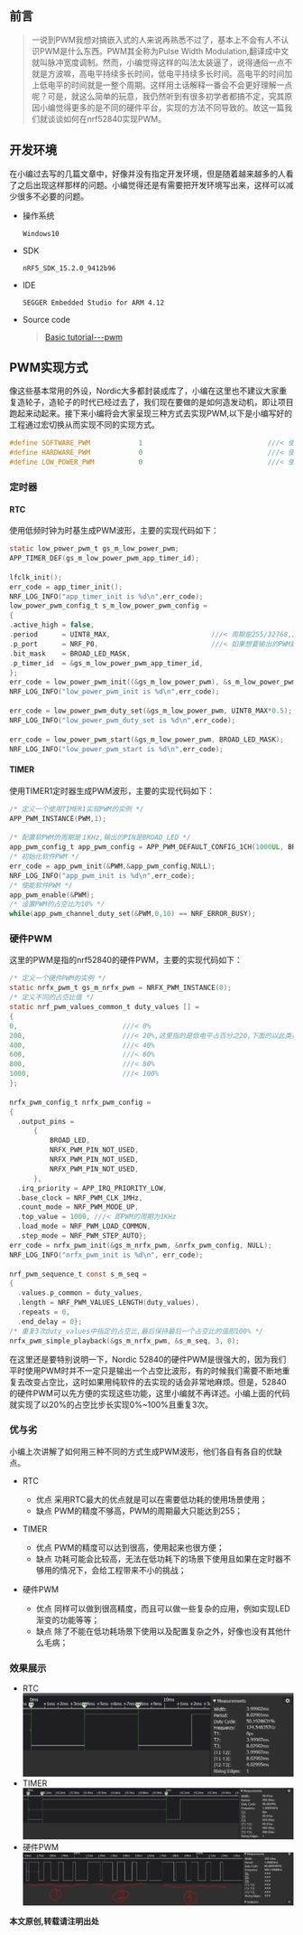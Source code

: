 ## 前言
>一说到PWM我想对搞嵌入式的人来说再熟悉不过了，基本上不会有人不认识PWM是什么东西。PWM其全称为Pulse Width Modulation,翻译成中文就叫脉冲宽度调制。然而，小编觉得这样的叫法太装逼了，说得通俗一点不就是方波嘛，高电平持续多长时间，低电平持续多长时间。高电平的时间加上低电平的时间就是一整个周期。这样用土话解释一番会不会更好理解一点呢？可是，就这么简单的玩意，我仍然听到有很多初学者都搞不定，究其原因小编觉得更多的是不同的硬件平台，实现的方法不同导致的。故这一篇我们就谈谈如何在nrf52840实现PWM。

## 开发环境
在小编过去写的几篇文章中，好像并没有指定开发环境，但是随着越来越多的人看了之后出现这样那样的问题。小编觉得还是有需要把开发环境写出来，这样可以减少很多不必要的问题。
- 操作系统
   ```
   Windows10
   ```
- SDK
   ```
   nRF5_SDK_15.2.0_9412b96
   ```
- IDE
   ```
   SEGGER Embedded Studio for ARM 4.12
   ```
- Source code
   > [Basic tutorial---pwm](https://github.com/xiaolongba/HX_DK_FOR_NORDIC_52840_BLE/tree/master/%E8%BD%AF%E4%BB%B6/%E7%BA%A2%E6%97%AD%E6%97%A0%E7%BA%BF%E5%BC%80%E5%8F%91%E6%9D%BF%E5%AE%9E%E6%88%98%E6%95%99%E7%A8%8B%E5%AF%B9%E5%BA%94%E6%BA%90%E7%A0%81/nRF52840/Basic%20tutorial---pwm)
 
## PWM实现方式
像这些基本常用的外设，Nordic大多都封装成库了，小编在这里也不建议大家重复造轮子，造轮子的时代已经过去了，我们现在要做的是如何造发动机，即让项目跑起来动起来。接下来小编将会大家呈现三种方式去实现PWM,以下是小编写好的工程通过宏切换从而实现不同的实现方式。
```c
#define SOFTWARE_PWM            1                               ///< 使用硬件定时器产生PWM波形
#define HARDWARE_PWM            0                               ///< 使用硬件的PWM产生PWM波形
#define LOW_POWER_PWM           0                               ///< 使用RTC(32768Hz)产生PWM波形
```

### 定时器
#### RTC
使用低频时钟为时基生成PWM波形，主要的实现代码如下：
```c
static low_power_pwm_t gs_m_low_power_pwm;
APP_TIMER_DEF(gs_m_low_power_pwm_app_timer_id);

lfclk_init();
err_code = app_timer_init();
NRF_LOG_INFO("app_timer_init is %d\n",err_code);
low_power_pwm_config_t s_m_low_power_pwm_config = 
{
.active_high = false,
.period      = UINT8_MAX,                         ///< 周期是255/32768,125Hz
.p_port      = NRF_P0,                            ///< 如果想要输出的PWM脚是P1，则此处要填充NRF_P1
.bit_mask    = BROAD_LED_MASK,
.p_timer_id  = &gs_m_low_power_pwm_app_timer_id,
};
err_code = low_power_pwm_init((&gs_m_low_power_pwm), &s_m_low_power_pwm_config, NULL);    
NRF_LOG_INFO("low_power_pwm_init is %d\n",err_code);

err_code = low_power_pwm_duty_set(&gs_m_low_power_pwm, UINT8_MAX*0.5);                                                 
NRF_LOG_INFO("low_power_pwm_duty_set is %d\n",err_code);

err_code = low_power_pwm_start(&gs_m_low_power_pwm, BROAD_LED_MASK);
NRF_LOG_INFO("low_power_pwm_start is %d\n",err_code);
```
#### TIMER
使用TIMER1定时器生成PWM波形，主要的实现代码如下：
```c
/* 定义一个使用TIMER1实现PWM的实例 */
APP_PWM_INSTANCE(PWM,1);

/* 配置软PWM的周期是１KHz,输出的PIN是BROAD_LED */
app_pwm_config_t app_pwm_config = APP_PWM_DEFAULT_CONFIG_1CH(1000UL, BROAD_LED);
/* 初始化软件PWM */
err_code = app_pwm_init(&PWM,&app_pwm_config,NULL);
NRF_LOG_INFO("app_pwm_init is %d\n",err_code);
/* 使能软件PWM */
app_pwm_enable(&PWM);
/* 设置PWM的占空比为10% */
while(app_pwm_channel_duty_set(&PWM,0,10) == NRF_ERROR_BUSY);
```
### 硬件PWM
这里的PWM是指的nrf52840的硬件PWM，主要的实现代码如下：
```c
/* 定义一个硬件PWM的实例 */
static nrfx_pwm_t gs_m_nrfx_pwm = NRFX_PWM_INSTANCE(0);
/* 定义不同的占空比值 */
static nrf_pwm_values_common_t duty_values [] = 
{
0,                          ///< 0% 
200,                        ///< 20%,这里指的是低电平占百分之20,下面的以此类推
400,                        ///< 40%
600,                        ///< 60%    
800,                        ///< 80%
1000,                       ///< 100%
};

nrfx_pwm_config_t nrfx_pwm_config =
{
  .output_pins =
      {
          BROAD_LED,
          NRFX_PWM_PIN_NOT_USED,
          NRFX_PWM_PIN_NOT_USED,
          NRFX_PWM_PIN_NOT_USED,
      },
  .irq_priority = APP_IRQ_PRIORITY_LOW,
  .base_clock = NRF_PWM_CLK_1MHz,
  .count_mode = NRF_PWM_MODE_UP,
  .top_value = 1000, ///< 即PWM的周期为1KHz
  .load_mode = NRF_PWM_LOAD_COMMON,
  .step_mode = NRF_PWM_STEP_AUTO};
err_code = nrfx_pwm_init(&gs_m_nrfx_pwm, &nrfx_pwm_config, NULL);
NRF_LOG_INFO("nrfx_pwm_init is %d\n", err_code);

nrf_pwm_sequence_t const s_m_seq =
{
  .values.p_common = duty_values,
  .length = NRF_PWM_VALUES_LENGTH(duty_values),
  .repeats = 0,
  .end_delay = 0};
/* 重复3次duty_values中指定的占空比,最后保持最后一个占空比的值即100% */
nrfx_pwm_simple_playback(&gs_m_nrfx_pwm, &s_m_seq, 3, 0);
```
在这里还是要特别说明一下，Nordic 52840的硬件PWM是很强大的，因为我们平时使用PWM时并不一定只是输出一个占空比波形，有的时候我们需要不断地重复去改变占空比，这时如果用纯软件的去实现的话会非常地麻烦。但是，52840的硬件PWM可以先方便的实现这些功能，这里小编就不再详述。小编上面的代码就实现了以20%的占空比步长实现0%~100%且重复3次。

### 优与劣
小编上次讲解了如何用三种不同的方式生成PWM波形，他们各自有各自的优缺点。
- RTC
  - 优点
    采用RTC最大的优点就是可以在需要低功耗的使用场景使用；
  - 缺点
    PWM的精度不够高，PWM的周期最大只能达到255；

- TIMER
  - 优点
    PWM的精度可以达到很高，使用起来也很方便；
  - 缺点
    功耗可能会比较高，无法在低功耗下的场景下使用且如果在定时器不够用的情况下，会给工程带来不小的挑战；
  
- 硬件PWM
  - 优点
    同样可以做到很高精度，而且可以做一些复杂的应用，例如实现LED渐变的功能等等；
  - 缺点
    除了不能在低功耗场景下使用以及配置复杂之外，好像也没有其他什么毛病；
  
### 效果展示
- RTC
 ![](the%20releated%20pics%20about%20tutorials/PWM_FOR_RTC.png)
- TIMER
 ![](the%20releated%20pics%20about%20tutorials/PWM_FOR_TIMER.png)
- 硬件PWM
 ![](the%20releated%20pics%20about%20tutorials/PWM_FOR_HARDWARE_PWM.png)

**本文原创,转载请注明出处**
